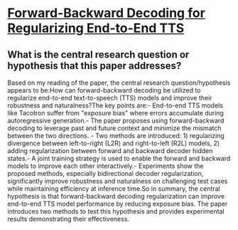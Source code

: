 # [Forward-Backward Decoding for Regularizing End-to-End TTS](https://arxiv.org/abs/1907.09006)

## What is the central research question or hypothesis that this paper addresses?

 Based on my reading of the paper, the central research question/hypothesis appears to be:How can forward-backward decoding be utilized to regularize end-to-end text-to-speech (TTS) models and improve their robustness and naturalness?The key points are:- End-to-end TTS models like Tacotron suffer from "exposure bias" where errors accumulate during autoregressive generation.- The paper proposes using forward-backward decoding to leverage past and future context and minimize the mismatch between the two directions. - Two methods are introduced: 1) regularizing divergence between left-to-right (L2R) and right-to-left (R2L) models, 2) adding regularization between forward and backward decoder hidden states.- A joint training strategy is used to enable the forward and backward models to improve each other interactively.- Experiments show the proposed methods, especially bidirectional decoder regularization, significantly improve robustness and naturalness on challenging test cases while maintaining efficiency at inference time.So in summary, the central hypothesis is that forward-backward decoding regularization can improve end-to-end TTS model performance by reducing exposure bias. The paper introduces two methods to test this hypothesis and provides experimental results demonstrating their effectiveness.
